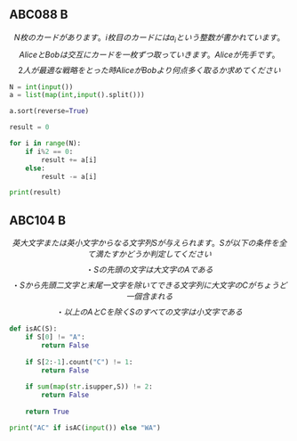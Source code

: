## ABC088 B  
$$
N枚のカードがあります。i枚目のカードにはa_iという整数が書かれています。
$$
$$
AliceとBobは交互にカードを一枚ずつ取っていきます。Aliceが先手です。
$$
$$
2人が最適な戦略をとった時AliceがBobより何点多く取るか求めてください
$$

```python
N = int(input())
a = list(map(int,input().split()))

a.sort(reverse=True)

result = 0

for i in range(N):
    if i%2 == 0:
        result += a[i]
    else:
        result -= a[i]

print(result)
```

## ABC104 B  
$$
英大文字または英小文字からなる文字列Sが与えられます。Sが以下の条件を全て満たすかどうか判定してください
$$
$$
・Sの先頭の文字は大文字のAである
$$
$$
・Sから先頭二文字と末尾一文字を除いてできる文字列に大文字のCがちょうど一個含まれる
$$
$$
・以上のAとCを除くSのすべての文字は小文字である
$$

```python
def isAC(S):
    if S[0] != "A":
        return False
    
    if S[2:-1].count("C") != 1:
        return False
    
    if sum(map(str.isupper,S)) != 2:
        return False
    
    return True

print("AC" if isAC(input()) else "WA")
```
